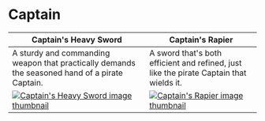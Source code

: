 # Captain

| Captain's Heavy Sword | Captain's Rapier |
| --------------------- | ---------------- |
| A sturdy and commanding weapon that practically demands the seasoned hand of a pirate Captain. | A sword that's both efficient and refined, just like the pirate Captain that wields it. |
| [![Captain's Heavy Sword image thumbnail](https://seaofthieves.wiki.gg/images/c/cb/Captain%27s_Heavy_Sword.png)](https://seaofthieves.wiki.gg/wiki/Captain's_Heavy_Sword) | [![Captain's Rapier image thumbnail](https://seaofthieves.wiki.gg/images/3/3b/Captain%27s_Rapier.png)](https://seaofthieves.wiki.gg/wiki/Captain's_Rapier) |

